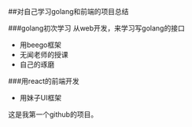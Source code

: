 ##对自己学习golang和前端的项目总结

###golang初次学习
从web开发，来学习写golang的接口
- 用beego框架
- 无闻老师的授课
- 自己的琢磨

###用react的前端开发
- 用妹子UI框架

这是我第一个github的项目。

